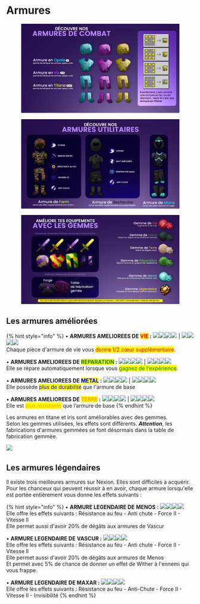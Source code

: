 # Armures

<div data-full-width="true">

<figure><img src="../../.gitbook/assets/armurepvp.png" alt=""><figcaption></figcaption></figure>

</div>

<div align="center" data-full-width="true">

<figure><img src="../../.gitbook/assets/armurefarm.png" alt=""><figcaption></figcaption></figure>

</div>

<div data-full-width="true">

<figure><img src="../../.gitbook/assets/gemmes (1).png" alt=""><figcaption></figcaption></figure>

</div>

## Les armures améliorées

{% hint style="info" %}
• **ARMURES AMELIOREES DE **<mark style="color:red;">**VIE**</mark>** :** ![](../../.gitbook/assets/life\_iris\_helmet.png)![](../../.gitbook/assets/life\_iris\_chestplate.png)![](../../.gitbook/assets/life\_iris\_leggings.png)![](../../.gitbook/assets/life\_iris\_boots.png) | ![](../../.gitbook/assets/life\_titane\_helmet.png)![](../../.gitbook/assets/life\_titane\_chestplate.png)![](../../.gitbook/assets/life\_titane\_leggings.png)![](../../.gitbook/assets/life\_titane\_boots.png)\
Chaque pièce d'armure de vie vous <mark style="color:red;">donne 1/2 cœur supplémentaire</mark>.

• **ARMURES AMELIOREES DE **<mark style="color:green;">**REPARATION**</mark>** :** ![](../../.gitbook/assets/repair\_iris\_helmet.png)![](../../.gitbook/assets/repair\_iris\_chestplate.png)![](../../.gitbook/assets/repair\_iris\_leggings.png)![](../../.gitbook/assets/repair\_iris\_boots.png) | ![](../../.gitbook/assets/repair\_titane\_helmet.png)![](../../.gitbook/assets/repair\_titane\_chestplate.png)![](../../.gitbook/assets/repair\_titane\_leggings.png)![](../../.gitbook/assets/repair\_titane\_boots.png)\
Elle se répare automatiquement lorsque vous <mark style="color:green;">gagnez de l'expérience</mark>.

• **ARMURES AMELIOREES DE **<mark style="color:blue;">**METAL**</mark>** :** ![](../../.gitbook/assets/steel\_iris\_helmet.png)![](../../.gitbook/assets/steel\_iris\_chestplate.png)![](../../.gitbook/assets/steel\_iris\_leggings.png)![](../../.gitbook/assets/steel\_iris\_boots.png) | ![](../../.gitbook/assets/steel\_titane\_helmet.png)![](../../.gitbook/assets/steel\_titane\_chestplate.png)![](../../.gitbook/assets/steel\_titane\_leggings.png)![](../../.gitbook/assets/steel\_titane\_boots.png)\
Elle possède <mark style="color:blue;">plus de durabilité</mark> que l'armure de base

• **ARMURES AMELIOREES DE **<mark style="color:orange;">**TERRE**</mark>** :** ![](<../../.gitbook/assets/earth\_iris\_helmet (1).png>)![](../../.gitbook/assets/earth\_iris\_chestplate.png)![](../../.gitbook/assets/earth\_iris\_leggings.png)![](<../../.gitbook/assets/earth\_iris\_boots (1).png>) | ![](../../.gitbook/assets/earth\_titane\_helmet.png)![](../../.gitbook/assets/earth\_titane\_chestplate.png)![](../../.gitbook/assets/earth\_titane\_leggings.png)![](../../.gitbook/assets/earth\_titane\_boots.png)\
Elle est <mark style="color:orange;">plus résistante</mark> que l’armure de base
{% endhint %}

Les armures en titane et iris sont améliorables avec des gemmes.\
Selon les gemmes utilisées, les effets sont différents. _**Attention**_, les fabrications d'armures gemmées se font désormais dans la table de fabrication gemmée.

![](<../../.gitbook/assets/table de craft gemmée.png>)

## Les armures légendaires

Il existe trois meilleures armures sur Nexion. Elles sont difficiles à acquérir. Pour les chanceux qui peuvent réussir à en avoir, chaque armure lorsqu'elle est portée entièrement vous donne les effets suivants :&#x20;

{% hint style="info" %}
• **ARMURE LEGENDAIRE DE** **MENOS** **:** ![](<../../.gitbook/assets/legendary\_helmet (2).png>)![](<../../.gitbook/assets/legendary\_chestplate (2).png>)![](<../../.gitbook/assets/legendary\_leggings (1).png>)![](<../../.gitbook/assets/legendary\_boots (1).png>)\
Elle offre les effets suivants : Résistance au feu - Anti chute - Force II - Vitesse II \
Elle permet aussi d'avoir 20% de dégâts aux armures de Vascur

• **ARMURE LEGENDAIRE DE** **VASCUR :** ![](../../.gitbook/assets/vascur\_helmet.png)![](../../.gitbook/assets/vascur\_chestplate.png)![](../../.gitbook/assets/vascur\_leggings.png)![](../../.gitbook/assets/vascur\_boots.png)\
Elle offre les effets suivants : Résistance au feu - Anti chute - Force II - Vitesse II \
Elle permet aussi d'avoir 20% de dégâts aux armures de Menos\
Et permet avec 5% de chance de donner un effet de Wither à l'ennemi qui vous frappe.

• **ARMURE LEGENDAIRE DE MAXAR :** ![](../../.gitbook/assets/maxar\_helmet.png)![](../../.gitbook/assets/maxar\_chestplate.png)![](../../.gitbook/assets/maxar\_leggings.png)![](../../.gitbook/assets/maxar\_boots.png)\
Elle offre les effets suivants : Résistance au feu - Anti-Chute - Force II - Vitesse II - Invisibilité
{% endhint %}

